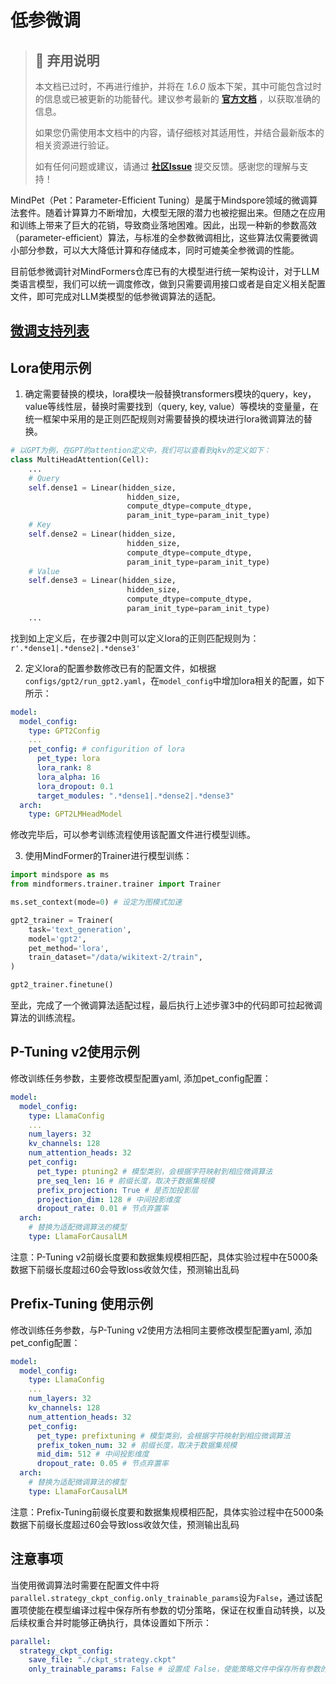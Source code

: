 # 低参微调

> ## 🚨 弃用说明
>
> 本文档已过时，不再进行维护，并将在 *1.6.0* 版本下架，其中可能包含过时的信息或已被更新的功能替代。建议参考最新的 **[官方文档](https://www.mindspore.cn/mindformers/docs/zh-CN/r1.5.0/index.html)** ，以获取准确的信息。
>
> 如果您仍需使用本文档中的内容，请仔细核对其适用性，并结合最新版本的相关资源进行验证。
>
> 如有任何问题或建议，请通过 **[社区Issue](https://gitee.com/mindspore/mindformers/issues/new)** 提交反馈。感谢您的理解与支持！

MindPet（Pet：Parameter-Efficient Tuning）是属于Mindspore领域的微调算法套件。随着计算算力不断增加，大模型无限的潜力也被挖掘出来。但随之在应用和训练上带来了巨大的花销，导致商业落地困难。因此，出现一种新的参数高效（parameter-efficient）算法，与标准的全参数微调相比，这些算法仅需要微调小部分参数，可以大大降低计算和存储成本，同时可媲美全参微调的性能。

目前低参微调针对MindFormers仓库已有的大模型进行统一架构设计，对于LLM类语言模型，我们可以统一调度修改，做到只需要调用接口或者是自定义相关配置文件，即可完成对LLM类模型的低参微调算法的适配。

## [微调支持列表](../model_support_list.md#微调支持列表)

## Lora使用示例

1. 确定需要替换的模块，lora模块一般替换transformers模块的query，key，value等线性层，替换时需要找到（query, key, value）等模块的变量量，在统一框架中采用的是正则匹配规则对需要替换的模块进行lora微调算法的替换。

```python
# 以GPT为例，在GPT的attention定义中，我们可以查看到qkv的定义如下：
class MultiHeadAttention(Cell):
    ...
    # Query
    self.dense1 = Linear(hidden_size,
                          hidden_size,
                          compute_dtype=compute_dtype,
                          param_init_type=param_init_type)
    # Key
    self.dense2 = Linear(hidden_size,
                          hidden_size,
                          compute_dtype=compute_dtype,
                          param_init_type=param_init_type)
    # Value
    self.dense3 = Linear(hidden_size,
                          hidden_size,
                          compute_dtype=compute_dtype,
                          param_init_type=param_init_type)
    ...
```

找到如上定义后，在步骤2中则可以定义lora的正则匹配规则为：`r'.*dense1|.*dense2|.*dense3'`

2. 定义lora的配置参数修改已有的配置文件，如根据`configs/gpt2/run_gpt2.yaml`，在`model_config`中增加lora相关的配置，如下所示：

```yaml
model:
  model_config:
    type: GPT2Config
    ...
    pet_config: # configurition of lora
      pet_type: lora
      lora_rank: 8
      lora_alpha: 16
      lora_dropout: 0.1
      target_modules: ".*dense1|.*dense2|.*dense3"
  arch:
    type: GPT2LMHeadModel
```

修改完毕后，可以参考训练流程使用该配置文件进行模型训练。

3. 使用MindFormer的Trainer进行模型训练：

```python
import mindspore as ms
from mindformers.trainer.trainer import Trainer

ms.set_context(mode=0) # 设定为图模式加速

gpt2_trainer = Trainer(
    task='text_generation',
    model='gpt2',
    pet_method='lora',
    train_dataset="/data/wikitext-2/train",
)

gpt2_trainer.finetune()
```

至此，完成了一个微调算法适配过程，最后执行上述步骤3中的代码即可拉起微调算法的训练流程。

## P-Tuning v2使用示例

修改训练任务参数，主要修改模型配置yaml, 添加pet_config配置：

```yaml
model:
  model_config:
    type: LlamaConfig
    ...
    num_layers: 32
    kv_channels: 128
    num_attention_heads: 32
    pet_config:
      pet_type: ptuning2 # 模型类别，会根据字符映射到相应微调算法
      pre_seq_len: 16 # 前缀长度，取决于数据集规模
      prefix_projection: True # 是否加投影层
      projection_dim: 128 # 中间投影维度
      dropout_rate: 0.01 # 节点弃置率
  arch:
    # 替换为适配微调算法的模型
    type: LlamaForCausalLM
```

注意：P-Tuning v2前缀长度要和数据集规模相匹配，具体实验过程中在5000条数据下前缀长度超过60会导致loss收敛欠佳，预测输出乱码

## Prefix-Tuning 使用示例

修改训练任务参数，与P-Tuning v2使用方法相同主要修改模型配置yaml, 添加pet_config配置：

```yaml
model:
  model_config:
    type: LlamaConfig
    ...
    num_layers: 32
    kv_channels: 128
    num_attention_heads: 32
    pet_config:
      pet_type: prefixtuning # 模型类别，会根据字符映射到相应微调算法
      prefix_token_num: 32 # 前缀长度，取决于数据集规模
      mid_dim: 512 # 中间投影维度
      dropout_rate: 0.05 # 节点弃置率
  arch:
    # 替换为适配微调算法的模型
    type: LlamaForCausalLM
```

注意：Prefix-Tuning前缀长度要和数据集规模相匹配，具体实验过程中在5000条数据下前缀长度超过60会导致loss收敛欠佳，预测输出乱码

## 注意事项

当使用微调算法时需要在配置文件中将`parallel.strategy_ckpt_config.only_trainable_params`设为`False`，通过该配置项使能在模型编译过程中保存所有参数的切分策略，保证在权重自动转换，以及后续权重合并时能够正确执行，具体设置如下所示：

```yaml
parallel:
  strategy_ckpt_config:
    save_file: "./ckpt_strategy.ckpt"
    only_trainable_params: False # 设置成 False，使能策略文件中保存所有参数的切分策略，保证在权重自动转换，以及后续权重合并时能够正确执行
```
